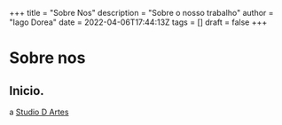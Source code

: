 +++
title = "Sobre Nos"
description = "Sobre o nosso trabalho"
author = "Iago Dorea"
date = 2022-04-06T17:44:13Z
tags = []
draft = false
+++

# Sobre nos
## Inicio.
a [Studio D Artes](https://instagram.com/studiodartes)
